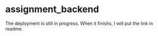 # assignment_backend
The deployment is still in progress. When it finishs, I will put the link in readme.
